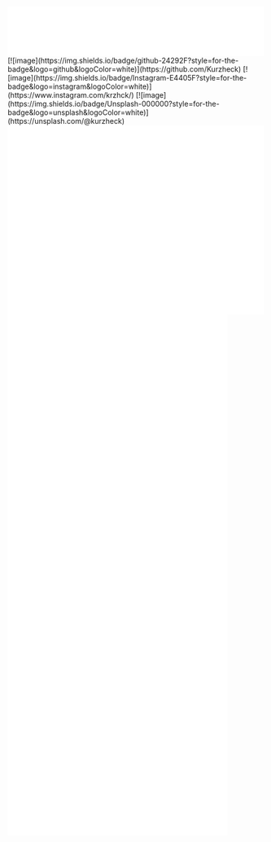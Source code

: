<img align="center" src="/metrics.header.svg" alt="header">
[![image](https://img.shields.io/badge/github-24292F?style=for-the-badge&logo=github&logoColor=white)](https://github.com/Kurzheck)
[![image](https://img.shields.io/badge/Instagram-E4405F?style=for-the-badge&logo=instagram&logoColor=white)](https://www.instagram.com/krzhck/)
[![image](https://img.shields.io/badge/Unsplash-000000?style=for-the-badge&logo=unsplash&logoColor=white)](https://unsplash.com/@kurzheck)
<img align="center" src="/metrics.base.svg" alt="base">
<img align="center" src="/metrics.plugin.svg" alt="plugin">
